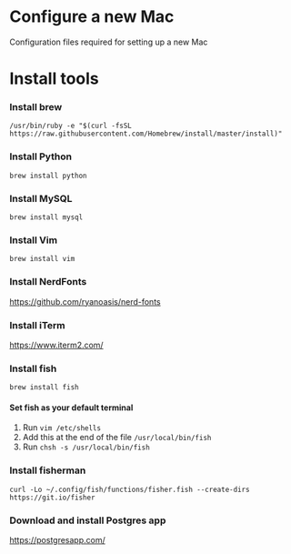 # Configure a new Mac

Configuration files required for setting up a new Mac

# Install tools

### Install brew

```/usr/bin/ruby -e "$(curl -fsSL https://raw.githubusercontent.com/Homebrew/install/master/install)"```

### Install Python
```brew install python```

### Install MySQL
```brew install mysql```

### Install Vim
```brew install vim```

### Install NerdFonts
https://github.com/ryanoasis/nerd-fonts

### Install iTerm
https://www.iterm2.com/

### Install fish
```brew install fish```

#### Set fish as your default terminal

1. Run ```vim /etc/shells```
2. Add this at the end of the file ```/usr/local/bin/fish```
3. Run ```chsh -s /usr/local/bin/fish```

### Install fisherman
```curl -Lo ~/.config/fish/functions/fisher.fish --create-dirs https://git.io/fisher```

### Download and install Postgres app
https://postgresapp.com/

